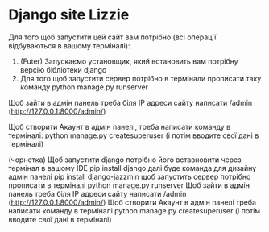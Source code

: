 # Django site Lizzie 

Для того щоб запустити цей сайт вам потрібно (всі операції відбуваються в вашому терміналі):
1. (Futer) Запускаємо установщик, який встановить вам потрібну версію бібліотеки django
2. Для того щоб запустити сервер потрібно в термінали прописати таку команду
python manage.py runserver

Щоб зайти в адмін панель треба біля IP адреси сайту написати /admin (http://127.0.0.1:8000/admin/)

Щоб створити Акаунт в адмін панелі, треба написати команду в терміналі:
python manage.py createsuperuser (і потім вводите свої дані в терміналі)








(чорнетка) 
Щоб запустити django потрібно його вставновити через термінал в вашому IDE 
pip install django
далі буде команда для дизайну адмін панелі
pip install django-jazzmin
щоб запустить сервер потрібно прописати в терміналі
python manage.py runserver
Щоб зайти в адмін панель треба біля IP адреси сайту написати /admin (http://127.0.0.1:8000/admin/)
Щоб створити Акаунт в адмін панелі треба написати команду в терміналі
python manage.py createsuperuser (і потім вводите свої дані в терміналі)
